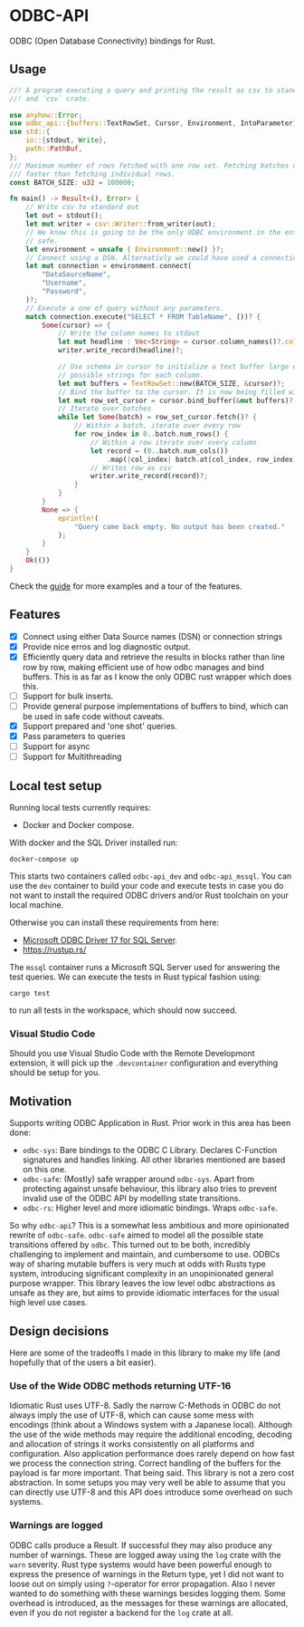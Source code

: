# ODBC-API

ODBC (Open Database Connectivity) bindings for Rust.

## Usage

```rust
//! A program executing a query and printing the result as csv to standard out. Requires `anyhow`
//! and `csv` crate.

use anyhow::Error;
use odbc_api::{buffers::TextRowSet, Cursor, Environment, IntoParameter};
use std::{
    io::{stdout, Write},
    path::PathBuf,
};
/// Maximum number of rows fetched with one row set. Fetching batches of rows is usually much
/// faster than fetching individual rows.
const BATCH_SIZE: u32 = 100000;

fn main() -> Result<(), Error> {
    // Write csv to standard out
    let out = stdout();
    let mut writer = csv::Writer::from_writer(out);
    // We know this is going to be the only ODBC environment in the entire process, so this is
    // safe.
    let environment = unsafe { Environment::new() }?;
    // Connect using a DSN. Alternativly we could have used a connection string
    let mut connection = environment.connect(
        "DataSourceName",
        "Username",
        "Password",
    )?;
    // Execute a one of query without any parameters.
    match connection.execute("SELECT * FROM TableName", ())? {
        Some(cursor) => {
            // Write the column names to stdout
            let mut headline : Vec<String> = cursor.column_names()?.collect::<Result<_,_>>()?;
            writer.write_record(headline)?;

            // Use schema in cursor to initialize a text buffer large enough to hold the largest
            // possible strings for each column.
            let mut buffers = TextRowSet::new(BATCH_SIZE, &cursor)?;
            // Bind the buffer to the cursor. It is now being filled with every call to fetch.
            let mut row_set_cursor = cursor.bind_buffer(&mut buffers)?;
            // Iterate over batches
            while let Some(batch) = row_set_cursor.fetch()? {
                // Within a batch, iterate over every row
                for row_index in 0..batch.num_rows() {
                    // Within a row iterate over every column
                    let record = (0..batch.num_cols())
                        .map(|col_index| batch.at(col_index, row_index).unwrap_or(&[]));
                    // Writes row as csv
                    writer.write_record(record)?;
                }
            }
        }
        None => {
            eprintln!(
                "Query came back empty. No output has been created."
            );
        }
    }
    Ok(())
}
```

Check the [guide](https://docs.rs/odbc-api/latest/odbc_api/guide/index.html) for more examples and a tour of the features.

## Features

- [x] Connect using either Data Source names (DSN) or connection strings
- [x] Provide nice erros and log diagnostic output.
- [x] Efficiently query data and retrieve the results in blocks rather than line row by row, making efficient use of how odbc manages and bind buffers. This is as far as I know the only ODBC rust wrapper which does this.
- [ ] Support for bulk inserts.
- [ ] Provide general purpose implementations of buffers to bind, which can be used in safe code without caveats.
- [x] Support prepared and 'one shot' queries.
- [x] Pass parameters to queries
- [ ] Support for async
- [ ] Support for Multithreading

## Local test setup

Running local tests currently requires:

* Docker and Docker compose.

With docker and the SQL Driver installed run:

```shell
docker-compose up
```

This starts two containers called `odbc-api_dev` and `odbc-api_mssql`. You can use the `dev` container to build your code and execute tests in case you do not want to install the required ODBC drivers and/or Rust toolchain on your local machine.

Otherwise you can install these requirements from here:

* [Microsoft ODBC Driver 17 for SQL Server](https://docs.microsoft.com/en-us/sql/connect/odbc/download-odbc-driver-for-sql-server?view=sql-server-ver15).
* <https://rustup.rs/>

The `mssql` container runs a Microsoft SQL Server used for answering the test queries. We can execute the tests in Rust typical fashion using:

```
cargo test
```

to run all tests in the workspace, which should now succeed.

### Visual Studio Code

Should you use Visual Studio Code with the Remote Developmont extension, it will pick up the `.devcontainer` configuration and everything should be setup for you.

## Motivation

Supports writing ODBC Application in Rust. Prior work in this area has been done:

* `odbc-sys`: Bare bindings to the ODBC C Library. Declares C-Function signatures and handles linking. All other libraries mentioned are based on this one.
* `odbc-safe`: (Mostly) safe wrapper around `odbc-sys`. Apart from protecting against unsafe behaviour, this library also tries to prevent invalid use of the ODBC API by modelling state transitions.
* `odbc-rs`: Higher level and more idiomatic bindings. Wraps `odbc-safe`.

So why `odbc-api`? This is a somewhat less ambitious and more opinionated rewrite of `odbc-safe`. `odbc-safe` aimed to model all the possible state transitions offered by `odbc`. This turned out to be both, incredibly challenging to implement and maintain, and cumbersome to use. ODBCs way of sharing mutable buffers is very much at odds with Rusts type system, introducing significant complexity in an unopinionated general purpose wrapper. This library leaves the low level odbc abstractions as unsafe as they are, but aims to provide idiomatic interfaces for the usual high level use cases.

## Design decisions

Here are some of the tradeoffs I made in this library to make my life (and hopefully that of the users a bit easier).

### Use of the Wide ODBC methods returning UTF-16

Idiomatic Rust uses UTF-8. Sadly the narrow C-Methods in ODBC do not always imply the use of UTF-8, which can cause some mess with encodings (think about a Windows system with a Japanese local). Although the use of the wide methods may require the additional encoding, decoding and allocation of strings it works consistently on all platforms and configuration. Also application performance does rarely depend on how fast we process the connection string. Correct handling of the buffers for the payload is far more important. That being said. This library is not a zero cost abstraction. In some setups you may very well be able to assume that you can directly use UTF-8 and this API does introduce some overhead on such systems.

### Warnings are logged

ODBC calls produce a Result. If successful they may also produce any number of warnings. These are logged away using the `log` crate with the `warn` severity. Rust type systems would have been powerful enough to express the presence of warnings in the Return type, yet I did not want to loose out on simply using `?`-operator for error propagation. Also I never wanted to do something with these warnings besides logging them. Some overhead is introduced, as the messages for these warnings are allocated, even if you do not register a backend for the `log` crate at all.

